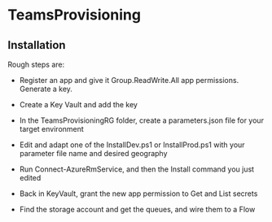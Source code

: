 # TeamsProvisioning

## Installation

Rough steps are:

 * Register an app and give it Group.ReadWrite.All app permissions. Generate a key.

 * Create a Key Vault and add the key

 * In the TeamsProvisioningRG folder, create a parameters.json file for your target environment

* Edit and adapt one of the InstallDev.ps1 or InstallProd.ps1 with your parameter file name and desired geography

* Run Connect-AzureRmService, and then the Install command you just edited

* Back in KeyVault, grant the new app permission to Get and List secrets

* Find the storage account and get the queues, and wire them to a Flow
